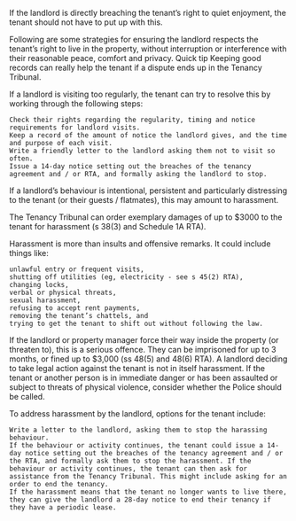 

If the landlord is directly breaching the tenant’s right to quiet enjoyment, the tenant should not have to put up with this.

Following are some strategies for ensuring the landlord respects the tenant’s right to live in the property, without interruption or interference with their reasonable peace, comfort and privacy.
Quick tip
Keeping good records can really help the tenant if a dispute ends up in the Tenancy Tribunal.

If a landlord is visiting too regularly, the tenant can try to resolve this by working through the following steps:

    Check their rights regarding the regularity, timing and notice requirements for landlord visits.
    Keep a record of the amount of notice the landlord gives, and the time and purpose of each visit.
    Write a friendly letter to the landlord asking them not to visit so often.
    Issue a 14-day notice setting out the breaches of the tenancy agreement and / or RTA, and formally asking the landlord to stop.

If a landlord’s behaviour is intentional, persistent and particularly distressing to the tenant (or their guests / flatmates), this may amount to harassment.

The Tenancy Tribunal can order exemplary damages of up to $3000 to the tenant for harassment (s 38(3) and Schedule 1A RTA).

Harassment is more than insults and offensive remarks. It could include things like:

    unlawful entry or frequent visits,
    shutting off utilities (eg, electricity - see s 45(2) RTA),
    changing locks,
    verbal or physical threats,
    sexual harassment,
    refusing to accept rent payments,
    removing the tenant’s chattels, and
    trying to get the tenant to shift out without following the law.

If the landlord or property manager force their way inside the property (or threaten to), this is a serious offence. They can be imprisoned for up to 3 months, or fined up to $3,000 (ss 48(5) and 48(6) RTA).
A landlord deciding to take legal action against the tenant is not in itself harassment.
If the tenant or another person is in immediate danger or has been assaulted or subject to threats of physical violence, consider whether the Police should be called.

To address harassment by the landlord, options for the tenant include:

    Write a letter to the landlord, asking them to stop the harassing behaviour.
    If the behaviour or activity continues, the tenant could issue a 14-day notice setting out the breaches of the tenancy agreement and / or the RTA, and formally ask them to stop the harassment. If the behaviour or activity continues, the tenant can then ask for assistance from the Tenancy Tribunal. This might include asking for an order to end the tenancy.
    If the harassment means that the tenant no longer wants to live there, they can give the landlord a 28-day notice to end their tenancy if they have a periodic lease.
